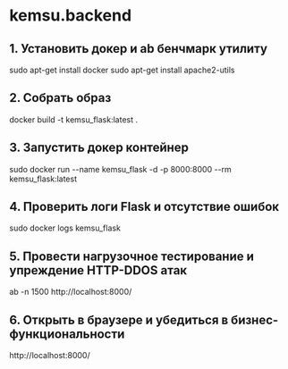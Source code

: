 # kemsu.backend

## 1. Установить докер и ab бенчмарк утилиту
sudo apt-get install docker
sudo apt-get install apache2-utils 

## 2. Собрать образ
docker build -t kemsu_flask:latest .

## 3. Запустить докер контейнер
sudo docker run --name kemsu_flask -d -p 8000:8000 --rm kemsu_flask:latest

## 4. Проверить логи Flask и отсутствие ошибок
sudo docker logs kemsu_flask

## 5. Провести нагрузочное тестирование и упреждение HTTP-DDOS атак
ab -n 1500 http://localhost:8000/

## 6. Открыть в браузере и убедиться в бизнес-функциональности
http://localhost:8000/
